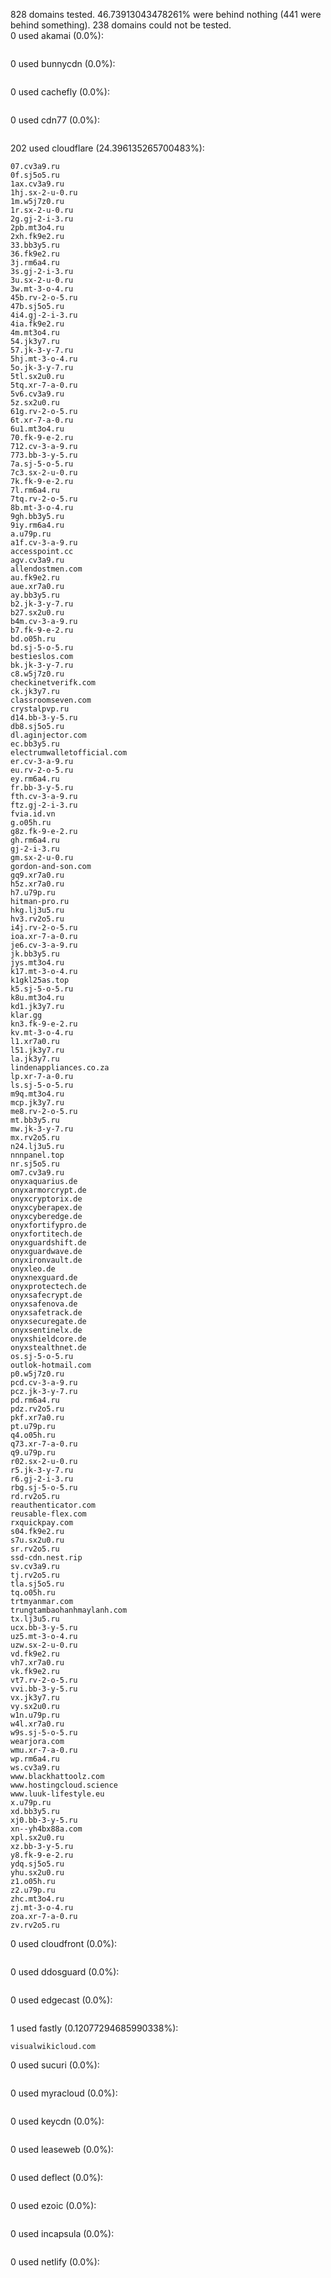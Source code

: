 828 domains tested. 46.73913043478261% were behind nothing (441 were behind something). 238 domains could not be tested.<br>
0 used akamai (0.0%):
```

```

0 used bunnycdn (0.0%):
```

```

0 used cachefly (0.0%):
```

```

0 used cdn77 (0.0%):
```

```

202 used cloudflare (24.396135265700483%):
```
07.cv3a9.ru
0f.sj5o5.ru
1ax.cv3a9.ru
1hj.sx-2-u-0.ru
1m.w5j7z0.ru
1r.sx-2-u-0.ru
2g.gj-2-i-3.ru
2pb.mt3o4.ru
2xh.fk9e2.ru
33.bb3y5.ru
36.fk9e2.ru
3j.rm6a4.ru
3s.gj-2-i-3.ru
3u.sx-2-u-0.ru
3w.mt-3-o-4.ru
45b.rv-2-o-5.ru
47b.sj5o5.ru
4i4.gj-2-i-3.ru
4ia.fk9e2.ru
4m.mt3o4.ru
54.jk3y7.ru
57.jk-3-y-7.ru
5hj.mt-3-o-4.ru
5o.jk-3-y-7.ru
5tl.sx2u0.ru
5tq.xr-7-a-0.ru
5v6.cv3a9.ru
5z.sx2u0.ru
61g.rv-2-o-5.ru
6t.xr-7-a-0.ru
6u1.mt3o4.ru
70.fk-9-e-2.ru
712.cv-3-a-9.ru
773.bb-3-y-5.ru
7a.sj-5-o-5.ru
7c3.sx-2-u-0.ru
7k.fk-9-e-2.ru
7l.rm6a4.ru
7tq.rv-2-o-5.ru
8b.mt-3-o-4.ru
9gh.bb3y5.ru
9iy.rm6a4.ru
a.u79p.ru
a1f.cv-3-a-9.ru
accesspoint.cc
agv.cv3a9.ru
allendostmen.com
au.fk9e2.ru
aue.xr7a0.ru
ay.bb3y5.ru
b2.jk-3-y-7.ru
b27.sx2u0.ru
b4m.cv-3-a-9.ru
b7.fk-9-e-2.ru
bd.o05h.ru
bd.sj-5-o-5.ru
bestieslos.com
bk.jk-3-y-7.ru
c8.w5j7z0.ru
checkinetverifk.com
ck.jk3y7.ru
classroomseven.com
crystalpvp.ru
d14.bb-3-y-5.ru
db8.sj5o5.ru
dl.aginjector.com
ec.bb3y5.ru
electrumwalletofficial.com
er.cv-3-a-9.ru
eu.rv-2-o-5.ru
ey.rm6a4.ru
fr.bb-3-y-5.ru
fth.cv-3-a-9.ru
ftz.gj-2-i-3.ru
fvia.id.vn
g.o05h.ru
g8z.fk-9-e-2.ru
gh.rm6a4.ru
gj-2-i-3.ru
gm.sx-2-u-0.ru
gordon-and-son.com
gq9.xr7a0.ru
h5z.xr7a0.ru
h7.u79p.ru
hitman-pro.ru
hkg.lj3u5.ru
hv3.rv2o5.ru
i4j.rv-2-o-5.ru
ioa.xr-7-a-0.ru
je6.cv-3-a-9.ru
jk.bb3y5.ru
jys.mt3o4.ru
k17.mt-3-o-4.ru
k1gkl25as.top
k5.sj-5-o-5.ru
k8u.mt3o4.ru
kd1.jk3y7.ru
klar.gg
kn3.fk-9-e-2.ru
kv.mt-3-o-4.ru
l1.xr7a0.ru
l51.jk3y7.ru
la.jk3y7.ru
lindenappliances.co.za
lp.xr-7-a-0.ru
ls.sj-5-o-5.ru
m9q.mt3o4.ru
mcp.jk3y7.ru
me8.rv-2-o-5.ru
mt.bb3y5.ru
mw.jk-3-y-7.ru
mx.rv2o5.ru
n24.lj3u5.ru
nnnpanel.top
nr.sj5o5.ru
om7.cv3a9.ru
onyxaquarius.de
onyxarmorcrypt.de
onyxcryptorix.de
onyxcyberapex.de
onyxcyberedge.de
onyxfortifypro.de
onyxfortitech.de
onyxguardshift.de
onyxguardwave.de
onyxironvault.de
onyxleo.de
onyxnexguard.de
onyxprotectech.de
onyxsafecrypt.de
onyxsafenova.de
onyxsafetrack.de
onyxsecuregate.de
onyxsentinelx.de
onyxshieldcore.de
onyxstealthnet.de
os.sj-5-o-5.ru
outlok-hotmail.com
p0.w5j7z0.ru
pcd.cv-3-a-9.ru
pcz.jk-3-y-7.ru
pd.rm6a4.ru
pdz.rv2o5.ru
pkf.xr7a0.ru
pt.u79p.ru
q4.o05h.ru
q73.xr-7-a-0.ru
q9.u79p.ru
r02.sx-2-u-0.ru
r5.jk-3-y-7.ru
r6.gj-2-i-3.ru
rbg.sj-5-o-5.ru
rd.rv2o5.ru
reauthenticator.com
reusable-flex.com
rxquickpay.com
s04.fk9e2.ru
s7u.sx2u0.ru
sr.rv2o5.ru
ssd-cdn.nest.rip
sv.cv3a9.ru
tj.rv2o5.ru
tla.sj5o5.ru
tq.o05h.ru
trtmyanmar.com
trungtambaohanhmaylanh.com
tx.lj3u5.ru
ucx.bb-3-y-5.ru
uz5.mt-3-o-4.ru
uzw.sx-2-u-0.ru
vd.fk9e2.ru
vh7.xr7a0.ru
vk.fk9e2.ru
vt7.rv-2-o-5.ru
vvi.bb-3-y-5.ru
vx.jk3y7.ru
vy.sx2u0.ru
w1n.u79p.ru
w4l.xr7a0.ru
w9s.sj-5-o-5.ru
wearjora.com
wmu.xr-7-a-0.ru
wp.rm6a4.ru
ws.cv3a9.ru
www.blackhattoolz.com
www.hostingcloud.science
www.luuk-lifestyle.eu
x.u79p.ru
xd.bb3y5.ru
xj0.bb-3-y-5.ru
xn--yh4bx88a.com
xpl.sx2u0.ru
xz.bb-3-y-5.ru
y8.fk-9-e-2.ru
ydq.sj5o5.ru
yhu.sx2u0.ru
z1.o05h.ru
z2.u79p.ru
zhc.mt3o4.ru
zj.mt-3-o-4.ru
zoa.xr-7-a-0.ru
zv.rv2o5.ru
```

0 used cloudfront (0.0%):
```

```

0 used ddosguard (0.0%):
```

```

0 used edgecast (0.0%):
```

```

1 used fastly (0.12077294685990338%):
```
visualwikicloud.com
```

0 used sucuri (0.0%):
```

```

0 used myracloud (0.0%):
```

```

0 used keycdn (0.0%):
```

```

0 used leaseweb (0.0%):
```

```

0 used deflect (0.0%):
```

```

0 used ezoic (0.0%):
```

```

0 used incapsula (0.0%):
```

```

0 used netlify (0.0%):
```

```
